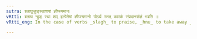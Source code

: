 ```yaml
---
sutra: श्लाघुन्हुङ्स्थाशपां ज्ञीप्स्यमानः
vRtti: श्लाघ न्हुङ् स्था शप् इत्येतेषां ज्ञीप्स्यमानो योऽर्थ स्तत् कारकं संप्रदानसंज्ञं भवति ॥
vRtti_eng: In the case of verbs _slagh_ to praise, _hnu_ to take away _stha_ to stand, and _sap_ to curse, the person whom it is intended to inform of or persuade by, these actions, is called _Sampradana_.

---
```

